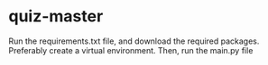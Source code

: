 # quiz-master
Run the requirements.txt file, and download the required packages.
Preferably create a virtual environment. 
Then, run the main.py file 
